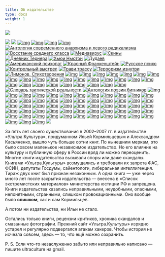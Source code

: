 ```yaml
---
title: Об издательстве
type: docs
weight: 1
---
```

![](img/mustafar.gif)

<span title="Эдуард Лимонов. В плену у мертвецов">[![](img/mertvec_0.gif)](docs/books/001_mertvec/)</span> <span title="Уильям Берроуз. Города красной ночи">[![](img/goroda_0.gif)](docs/books/002_goroda/)</span> <span title="Лидия Ланч. Парадоксия: Дневник хищницы">[![img](img/paradoxia_0.gif)](docs/books/003_paradoxia/)</span> <span title="Лестер Гринспун, Джеймс Бакалар. Марихуана — запретное лекарство">[![img](img/marihuana_0.gif)](docs/books/004_marihuana/)</span> <span title="Эдуард Лимонов. Другая Россия">[![img](img/altrussia_0.gif)](docs/books/005_altrussia/)</span> <span title="Адам Парфрей (сост.). Аллах не любит Америку">[![img](img/allah_0.gif)](docs/books/006_allah/)</span> <span title="Алексей Цветков (сост.). Антология современного анархизма и левого радикализма">[![Антология современного анархизма и левого радикализма](img/anarh_0.gif)](docs/books/007_anarh/)</span> <span title="Борис Кагарлицкий. Восстание среднего класса">[![Восстание среднего класса](img/midl_0.gif)](docs/books/008_middle/)</span> <span title="Дуглас Рашкофф. Медиавирус">[![Медиавирус](img/virus_0.gif)](docs/books/009_virus/)</span> <span title="Дмитрий Нестеров. Скины: Русь пробуждается">[![Скины](img/skin_0.gif)](docs/books/010_skin/)</span> <span title="Эндрю Макдональд. Дневник Тернера">[![Дневник Тернера](img/turner_0.gif)](docs/books/011_turner/)</span> <span title="Хьюи Ньютон. Революционное самоубийство">[![Хьюи Ньютон](img/newton_0.gif)](docs/books/012_newton/)</span> <span title="Алла Дудаева. Миллион первый">[![Дудаев](img/dudaev_0.gif)](docs/books/013_dudaev/)</span> <span title="Брет Истон Эллис. Американский психопат">[![Американский психопат](img/psihopat_0.jpg)](docs/books/014_psihopat/)</span> <span title="Олег Шишкин. Красный Франкенштейн">[![Красный Франкенштейн](img/frank_0.gif)](docs/books/015_frank/)</span> <span title="Эдуард Лимонов. Русское психо">[![Русское психо](img/pcycho_0.gif)](docs/books/016_psycho/)</span> <span title="Эдуард Лимонов. Контрольный выстрел">[![Контрольный выстрел](img/vystrel_0.gif)](docs/books/017_vystrel/)</span> <span title="Тони Уайт. Трави трассу. Сатана! Сатана! Сатана!">[![Трави трассу](img/trassa_0.gif)](docs/books/018_trassa/)</span> <span title="Брюс Хоффман. Терроризм изнутри">[![Терроризм изнутри](img/terror_0.gif)](docs/books/019_terror/)</span> <span title="Эдуард Лимонов. Стихотворения">[![Лимонов. Стихотворения](img/limonov_0.gif)](docs/books/020_limonov/)</span> <span title="Гейдар Джемаль. Революция пророков">[![img](img/prorok_0.gif)](docs/books/021_djemal2/)</span> <span title="Юлия Юзик. Невесты Аллаха">[![img](img/uzik_0.gif)](docs/books/022_uzik/)</span> <span title="Алексей Цветков. Суперприсутствие">[![img](img/super_0.gif)](docs/books/023_super/)</span> <span title="Последние пионеры (под ред. Алексея Рафиева)">[![img](img/pioner_0.gif)](docs/books/024_pioner/)</span> <span title="Саша и Энн Шульгины. Фенэтиламины, которые я знал и любил">[![img](img/shulgin_0.gif)](docs/books/025_shulgin/)</span> <span title="Джон де Грааф. Потреблятство">[![img](img/infl_0.gif)](docs/books/026_affl/)</span> <span title="Джей Стивенс. Штурмуя небеса">[![img](img/lsd_0.gif)](docs/books/027_lsd/)</span> <span title="Всеволод Емелин. Стихотворения">[![img](img/emelin_0.gif)](docs/books/028_emelin/)</span> <span title="Виржини Депант. Трахни меня">[![img](img/depant_0.gif)](docs/books/029_depant/)</span> <span title="Глен Йеффет. Съешь красную таблетку">[![img](img/matrix_0.gif)](docs/books/030_matrix/)</span> <span title="Симсон Гарфинкель. Все под контролем">[![img](img/control_0.gif)](docs/books/031_control/)</span> <span title="Уильям Берроуз. Пространство мертвых дорог">[![img](img/dorog_0.gif)](docs/books/032_dorog/)</span> <span title="Бент Коридан. Маньяк или мессия Рон Хаббард">[![img](img/habbard_0.gif)](docs/books/033_habbard/)</span> <span title="Борис Кагарлицкий. Периферийная империя">[![img](img/imperia_0.gif)](docs/books/034_imperia/)</span> <span title="Абель Поссе. Путешествие в Агарту">[![img](img/posse_0.gif)](docs/books/035_posse/)</span> <span title="Бланш Бартон. Антон ЛаВей: Тайная жизнь сатаниста">[![img](img/lavey_0.gif)](docs/books/036_lavey/)</span> <span title="Роберт Форте (сост.). Тимоти Лири: Искушение будущим">[![img](img/liri_0.gif)](docs/books/037_liri/)</span> <span title="Брет Истон Эллис. Гламорама">[![img](img/grama_0.gif)](docs/books/038_glamorama/)</span> <span title="Исраэль Шамир. Сосна и олива">[![img](img/sosna_0.gif)](docs/books/039_sosna/)</span> <span title="Патрик Рамбо. 1968">[![img](img/1968_0.gif)](docs/books/040_1968/)</span> <span title="Дмитрий Гайдук. Растаманские сказки и все такое">[![img](img/rasta_0.gif)](docs/books/041_rasta/)</span> <span title="Томас Гунциг. Смерть билингвы">[![img](img/biling_0.gif)](docs/books/042_bilingua/)</span> <span title="Маргарет Балд и др. 100 запрещенных книг">[![img](img/100knig_0.gif)](docs/books/043_100knig/)</span> <span title="Пьер Бордаж. Евангелие от змеи">[![img](img/zmey_0.gif)](docs/books/044_zmey/)</span> <span title="Мэтью Коллин. Измененное состояние">[![img](img/ecstasy_0.gif)](docs/books/045_ecstasy/)</span> <span title="Дмитрий Нестеров. Скины: Русь пробуждается">[![img](img/skin2_0.gif)](docs/books/010_skin/)</span> <span title="Александр Уваров. Ужин в раю">[![img](img/uzhin_0.gif)](docs/books/047_uzhin/)</span> <span title="Конрад Беккер. Словарь тактической реальности">[![Словарь тактической реальности](img/bekker_0.gif)](docs/books/048_bekker/)</span> <span title="Галина Сергеева (сост.). Антология поэзии битников">[![Антология поэзии битников](img/beat_0.gif)](docs/books/049_beat/)</span> <span title="Джим Дуглас Моррисон. Последний проклятый поэт">[![img](img/doors_0.gif)](docs/books/050_morrison/)</span> <span title="Ник Кейв. Король Чернило. Том I">[![img](img/cave1_0.gif)](docs/books/051_cave1/)</span> <span title="Мартин Бут. Жизнь мага Биография Алистера Кроули">[![img](img/crowley_0.gif)](docs/books/052_crowley/)</span> <span title="Так говорил Саддам">[![img](img/saddam_0.gif)](docs/books/053_saddam/)</span> <span title="Дон Соува. 125 запрещенных фильмов">[![img](img/125kino_0.gif)](docs/books/054_125/)</span> <span title="Андрей Бычков. Дипендра">[![img](img/dipendra_0.gif)](docs/books/055_dipendra/)</span> <span title="Гейдар Джемаль. Стихотворения">[![img](img/djemal_0.gif)](docs/books/056_djemal/)</span> <span title="Мелвин Берджесс. Сучка по прозвищу Леди">[![img](img/lady_0.gif)](docs/books/057_lady/)</span> <span title="Алексей Тарасенко. Черный крест">[![img](img/krest_0.gif)](docs/books/058_black-cross/)</span> <span title="Виктор Перельман. Правдивая история китайцев">[![img](img/china_0.gif)](docs/books/059_china/)</span> <span title="Юрий Барков. Запретный дневник">[![img](img/barkov_0.gif)](docs/books/060_dnevnik/)</span> <span title="Вадим Штепа. RUтопия">[![img](img/rutopia_0.gif)](docs/books/061_rutopia/)</span> <span title="Андрей Бодров. План побега">[![img](img/pobeg_0.gif)](docs/books/062_pobeg/)</span> <span title="Андрей Матвеев. Летучий голландец">[![img](img/holland_0.gif)](docs/books/063_hollander/)</span> <span title="Герд Коэнен. Веспер, Энслин, Баадер. Немецкий терроризм: начало спектакля">[![img](img/raf_0.gif)](docs/books/064_raf/)</span> <span title="Александр Уваров. Михалыч и черт">[![img](img/mihalych_0.gif)](docs/books/065_mihalich/)</span> <span title="Фрэнк Харрис. Бомба">[![img](img/bomba_0.gif)](docs/books/066_bomba/)</span> <span title="Адам Парфрей (сост.). Культура времен апокалипсиса">[![img](img/apoc_0.gif)](docs/books/067_apoc/)</span> <span title="Алина Витухновская. Черная икона русской поэзии">[![img](img/icon_0.gif)](docs/books/068_icona/)</span> <span title="Дмитрий Десятерик (сост.). Энциклопедия альтернативной культуры">[![img](img/alt_0.gif)](docs/books/069_alt/)</span> <span title="Брюс Стерлинг. Будущее уже началось">[![img](img/tomorrow_0.gif)](docs/books/070_tomorrow/)</span> <span title="Мелвин Берджесс. Дурь">[![img](img/dur_0.gif)](docs/books/071_dur/)</span> <span title="Н. Маширо. Черная медицина">[![img](img/medcine_0.gif)](docs/books/072_medcine/)</span> <span title="Дмитрий Старостин. Американский ГУЛАГ">[![img](img/gulag_0.gif)](docs/books/073_gulag/)</span> <span title="Пьер Бордаж. Ангел бездны">[![img](img/angel_0.gif)](docs/books/074_angel/)</span> <span title="Энциклопедия мафии">[![img](img/mafia_0.gif)](docs/books/075_mafia/)</span> <span title="Поколение «Лимонки»">[![img](img/limonka_0.gif)](docs/books/076_poklimon/)</span> <span title="Субкоманданте Маркос. Четвертая Мировая война">[![img](img/ww4_0.gif)](docs/books/077_ww4/)</span> <span title="Ник Кейв. Король Чернило. Том II">[![img](img/cave2_0.gif)](docs/books/078_cave2/)</span> <span title="Сьюлетт Дрейфус. Компьютерное подполье">[![img](img/dreyfus_0.gif)](docs/books/079_dreyfus/)</span> <span title="Дэвид Чэндлер. Брат номер один Биография Пол Пота">[![img](img/polpot_0.gif)](docs/books/080_polpot/)</span> <span title="Эрнесто Че Гевара. Дневник мотоциклиста">[![img](img/che_0.gif)](docs/books/081_che/)</span> <span title="Уильям Гибсон. Виртуальный свет">[![img](img/vlight_0.gif)](docs/books/082_virtuallight/)</span> <span title="Пэт Кадиган. Чай из пустой чашки">[![img](img/tea_0.gif)](docs/books/083_tea/)</span> <span title="Пэт Кадиган. Искусники">[![img](img/sinners_0.gif)](docs/books/084_sinners/)</span> <span title="Карлтон Меллик. Сатанбургер">[![img](img/satan_0.gif)](docs/books/085_satanburger/)</span> <span title="Джон Шерли. И пришел город">[![img](img/city_0.gif)](docs/books/086_sity/)</span> <span title="Сьюзан Джордж. Доклад Лугано">[![img](img/lugano_0.gif)](docs/books/087_lugano/)</span> <span title="Джин Шарп, Брюс Дженкинс. От диктатуры к демократии. Антипутч">[![img](img/sharp_0.gif)](docs/books/088_sharp/)</span> <span title="Андрей Родионов. Портрет с натуры">[![img](img/rodionov_0.gif)](docs/books/089_rodionov/)</span> <span title="Александр Проханов. Политолог">[![img](img/politolog_0.gif)](docs/books/090_politolog/)</span> <span title="Александр Проханов. Хроники пикирующего времени">[![img](img/proh_chr_0.gif)](docs/books/091_chrpictime/)</span> <span title="Питер Ладлоу (сост.). Криптоанархия, кибергосударства и пиратские утопии">[![img](img/crypto_0.gif)](docs/books/092_crypto/)</span> <span title="Александр Громов (сост.). Сакральная география">[![img](img/sacr_0.gif)](docs/books/093_sacr/)</span> <span title="Александр Тарасов. Революция не всерьез">[![img](img/tarasov_0.gif)](docs/books/094_tarasovrevol/)</span> <span title="Борис Кагарлицкий. Управляемая демократия">[![img](img/uprdemocrlt1.jpg)](docs/books/095_uprdem/)</span> <span title="Герман Садулаев. Я - чеченец">[![img](img/jachecheneclt2.jpg)](docs/books/096_chech/)</span> <span title="Томас Гунциг. Самый маленький на свете зоопарк">[![img](img/zoo_mini.jpg)](docs/books/096a_zoo/)</span> <span title="Олег Киреев. Поваренная книга медиа-активиста">[![img](img/MediaActiv300lt3.jpg)](docs/books/097_cookbook/)</span> <span title="Нуэль Эммонс. Чарльз Мэнсон: подлинная история жизни, рассказанная им самим">[![img](img/Ch_Manson_150lt4.jpg)](docs/books/098_manson/)</span> <span title="Алексей Цветков. Баррикады в моей жизни">[![img](img/barricadenlt5.JPG)](docs/books/099_barrikaden/)</span> <span title="Александр Уваров. Пленники темной воды">[![img](img/Plenniki_red_150lt6.jpg)](docs/books/100_plenniki/)</span> <span title="Мелвин Берджес. Трах!">[![img](img/melvin_Trah_150lt7.jpg)](docs/books/101_trah/)</span> <span title="Александр Проханов. Теплоход «Иосиф Бродский»">[![img](img/prhanovbrodskiylt8.jpg)](docs/books/102_brodski/)</span> <span title="Михаил Уржаков. Дом, который построил Майк">[![img](img/mickehouse_0.jpg)](docs/102a_urzhakov)</span> <span title="Станислав Белковский, Владимир Голышев. Бизнес Владимира Путина">[![img](img/putinbolshoibiznesmen60.jpg)](docs/books/103_biznesputina/)</span> <span title="Гилад Ацмон. Единственная и неповторимая">[![img](img/edinstvennaja_60.jpg)](docs/books/104_atsmon/)</span> <span title="Бенджамин Вайсман. Господин мертвец">[![img](img/Weissman_60.jpg)](docs/books/105_mrmertvec/)</span> <span title="Говард Маркс. Господин Ганджубас">[![img](img/GovardMarks_60.jpg)](docs/books/106_mrgangubas/)</span> <span title="Хьюберт Селби-мл. Реквием по мечте">[![](img/selby_cover_60.jpg)](docs/books/107_requiem/)</span>

За пять лет своего существования в 2002–2007 гг. в издательстве «Ультра.Культура», придуманном Ильей Кормильцевым и Александром Касьяненко, вышло чуть больше сотни книг. По нынешним меркам, это было совсем маленькое независимое издательство. Но его влияние на культуру и публичную сферу в России вряд ли можно переоценить. Многие книги издательства вызывали споры или даже скандалы. Книгами «Ультра.Культуры» возмущались и требовали их запрета ФАС, ФСИН, депутаты Госдумы, сайентологи, либеральная интеллигенция. Тираж двух книг был признан незаконным. А одна книга — уже через много лет после закрытия издательства — внесена в «Список экстремистских материалов» министерства юстиции  РФ и запрещена. Книги издательства казались неправильными, неудобными, опасными, непонятными, странными, слишком провокационными. Оно вообще было **слишком**, как и сам Кормильцев.

А потом ни издательства, ни Ильи не стало.

Остались только книги, рецензии критиков, хроника скандалов и смазанные фотографии. Прежний сайт «Ультра.Культуры» изрядно устарел и регулярно подвергался атакам хакеров. Чтобы история не исчезла совсем, здесь — то, что ещё можно сохранить.

P. S. Если что-то незаслуженно забыто или неправильно написано — пишите ultraculture на gmail.
